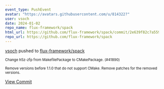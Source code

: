 ```yaml
---
event_type: PushEvent
avatar: "https://avatars.githubusercontent.com/u/814322?"
user: vsoch
date: 2024-01-02
repo_name: flux-framework/spack
html_url: https://github.com/flux-framework/spack/commit/2e639f82c7a5594b5d39428aeae58a9a2b9ae214
repo_url: https://github.com/flux-framework/spack
---
```


<a href='https://github.com/vsoch' target='_blank'>vsoch</a> pushed to <a href='https://github.com/flux-framework/spack' target='_blank'>flux-framework/spack</a>

<small>Change h5z-zfp from MakefilePackage to CMakePackage. (#41890)

Remove versions before 1.1.0 that do not support CMake.
Remove patches for the removed versions.</small>

<a href='https://github.com/flux-framework/spack/commit/2e639f82c7a5594b5d39428aeae58a9a2b9ae214' target='_blank'>View Commit</a>